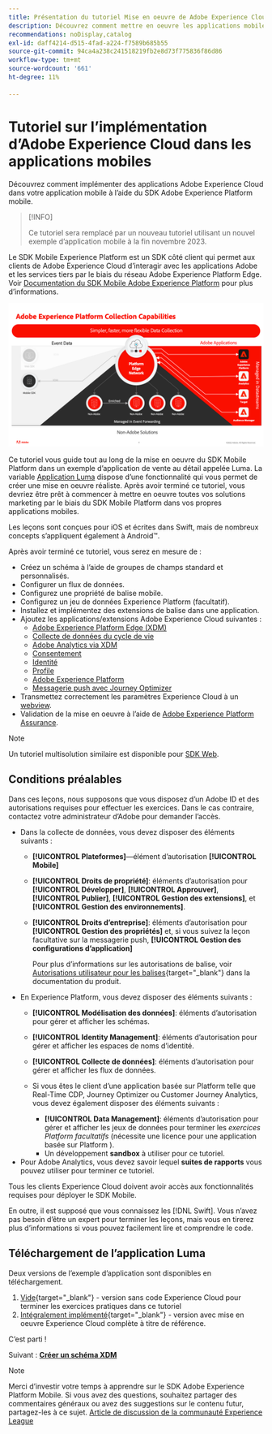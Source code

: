 ```yaml
---
title: Présentation du tutoriel Mise en oeuvre de Adobe Experience Cloud dans les applications mobiles
description: Découvrez comment mettre en oeuvre les applications mobiles Adobe Experience Cloud. Ce tutoriel vous guide tout au long d’une mise en oeuvre d’applications Experience Cloud dans un exemple d’application Swift.
recommendations: noDisplay,catalog
exl-id: daff4214-d515-4fad-a224-f7589b685b55
source-git-commit: 94ca4a238c241518219fb2e8d73f775836f86d86
workflow-type: tm+mt
source-wordcount: '661'
ht-degree: 11%

---
```


# Tutoriel sur l’implémentation d’Adobe Experience Cloud dans les applications mobiles

Découvrez comment implémenter des applications Adobe Experience Cloud dans votre application mobile à l’aide du SDK Adobe Experience Platform mobile.

>[!INFO]
>
> Ce tutoriel sera remplacé par un nouveau tutoriel utilisant un nouvel exemple d’application mobile à la fin novembre 2023.

Le SDK Mobile Experience Platform est un SDK côté client qui permet aux clients de Adobe Experience Cloud d’interagir avec les applications Adobe et les services tiers par le biais du réseau Adobe Experience Platform Edge. Voir [Documentation du SDK Mobile Adobe Experience Platform](https://developer.adobe.com/client-sdks/documentation/) pour plus d’informations.

![paramètres de création](assets/data-collection-mobile-sdk.png)


Ce tutoriel vous guide tout au long de la mise en oeuvre du SDK Mobile Platform dans un exemple d’application de vente au détail appelée Luma. La variable [Application Luma](https://github.com/Adobe-Marketing-Cloud/Luma-iOS-Mobile-App) dispose d’une fonctionnalité qui vous permet de créer une mise en oeuvre réaliste. Après avoir terminé ce tutoriel, vous devriez être prêt à commencer à mettre en oeuvre toutes vos solutions marketing par le biais du SDK Mobile Platform dans vos propres applications mobiles.

Les leçons sont conçues pour iOS et écrites dans Swift, mais de nombreux concepts s’appliquent également à Android™.

Après avoir terminé ce tutoriel, vous serez en mesure de :

* Créez un schéma à l’aide de groupes de champs standard et personnalisés.
* Configurer un flux de données.
* Configurez une propriété de balise mobile.
* Configurez un jeu de données Experience Platform (facultatif).
* Installez et implémentez des extensions de balise dans une application.
* Ajoutez les applications/extensions Adobe Experience Cloud suivantes :
   * [Adobe Experience Platform Edge (XDM)](events.md)
   * [Collecte de données du cycle de vie](lifecycle-data.md)
   * [Adobe Analytics via XDM](analytics.md)
   * [Consentement](consent.md)
   * [Identité](identity.md)
   * [Profile](profile.md)
   * [Adobe Experience Platform](platform.md)
   * [Messagerie push avec Journey Optimizer](journey-optimizer-push.md)
* Transmettez correctement les paramètres Experience Cloud à un [webview](web-views.md).
* Validation de la mise en oeuvre à l’aide de [Adobe Experience Platform Assurance](assurance.md).

>[!NOTE]
>
>Un tutoriel multisolution similaire est disponible pour [SDK Web](../tutorial-web-sdk/overview.md).

## Conditions préalables

Dans ces leçons, nous supposons que vous disposez d’un Adobe ID et des autorisations requises pour effectuer les exercices. Dans le cas contraire, contactez votre administrateur d’Adobe pour demander l’accès.

* Dans la collecte de données, vous devez disposer des éléments suivants :
   * **[!UICONTROL Plateformes]**—élément d’autorisation **[!UICONTROL Mobile]**
   * **[!UICONTROL Droits de propriété]**: éléments d’autorisation pour **[!UICONTROL Développer]**, **[!UICONTROL Approuver]**, **[!UICONTROL Publier]**, **[!UICONTROL Gestion des extensions]**, et **[!UICONTROL Gestion des environnements]**.
   * **[!UICONTROL Droits d’entreprise]**: éléments d’autorisation pour **[!UICONTROL Gestion des propriétés]** et, si vous suivez la leçon facultative sur la messagerie push, **[!UICONTROL Gestion des configurations d’application]**

     Pour plus d’informations sur les autorisations de balise, voir [Autorisations utilisateur pour les balises](https://experienceleague.adobe.com/docs/experience-platform/tags/admin/user-permissions.html?lang=fr){target="_blank"} dans la documentation du produit.
* En Experience Platform, vous devez disposer des éléments suivants :
   * **[!UICONTROL Modélisation des données]**: éléments d’autorisation pour gérer et afficher les schémas.
   * **[!UICONTROL Identity Management]**: éléments d’autorisation pour gérer et afficher les espaces de noms d’identité.
   * **[!UICONTROL Collecte de données]**: éléments d’autorisation pour gérer et afficher les flux de données.

   * Si vous êtes le client d’une application basée sur Platform telle que Real-Time CDP, Journey Optimizer ou Customer Journey Analytics, vous devez également disposer des éléments suivants :
      * **[!UICONTROL Data Management]**: éléments d’autorisation pour gérer et afficher les jeux de données pour terminer les _exercices Platform facultatifs_ (nécessite une licence pour une application basée sur Platform ).
      * Un développement **sandbox** à utiliser pour ce tutoriel.
* Pour Adobe Analytics, vous devez savoir lequel **suites de rapports** vous pouvez utiliser pour terminer ce tutoriel.

Tous les clients Experience Cloud doivent avoir accès aux fonctionnalités requises pour déployer le SDK Mobile.

En outre, il est supposé que vous connaissez les [!DNL Swift]. Vous n’avez pas besoin d’être un expert pour terminer les leçons, mais vous en tirerez plus d’informations si vous pouvez facilement lire et comprendre le code.

## Téléchargement de l’application Luma

Deux versions de l’exemple d’application sont disponibles en téléchargement.

1. [Vide](https://github.com/Adobe-Marketing-Cloud/Luma-iOS-Mobile-App){target="_blank"} - version sans code Experience Cloud pour terminer les exercices pratiques dans ce tutoriel
1. [Intégralement implémenté](https://github.com/Adobe-Marketing-Cloud/Luma-iOS-Mobile-App){target="_blank"} - version avec mise en oeuvre Experience Cloud complète à titre de référence.

C’est parti !


Suivant : **[Créer un schéma XDM](create-schema.md)**

>[!NOTE]
>
>Merci d’investir votre temps à apprendre sur le SDK Adobe Experience Platform Mobile. Si vous avez des questions, souhaitez partager des commentaires généraux ou avez des suggestions sur le contenu futur, partagez-les à ce sujet. [Article de discussion de la communauté Experience League](https://experienceleaguecommunities.adobe.com/t5/adobe-experience-platform-launch/tutorial-discussion-implement-adobe-experience-cloud-in-mobile/td-p/443796)